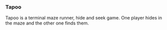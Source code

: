 ### Tapoo

Tapoo is a terminal maze runner, hide and seek game. One player hides in the maze and the other one finds them.
